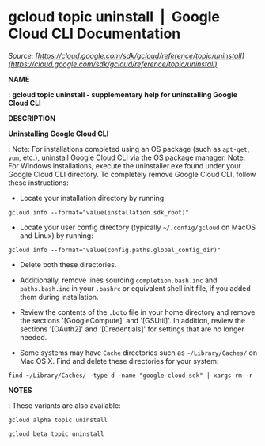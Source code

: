 # gcloud topic uninstall  |  Google Cloud CLI Documentation

*Source: [https://cloud.google.com/sdk/gcloud/reference/topic/uninstall](https://cloud.google.com/sdk/gcloud/reference/topic/uninstall)*

**NAME**

: **gcloud topic uninstall - supplementary help for uninstalling Google Cloud CLI**

**DESCRIPTION**

**Uninstalling Google Cloud CLI**

: Note: For installations completed using an OS package (such as
`apt-get`, `yum`, etc.), uninstall Google Cloud CLI via
the OS package manager.
Note: For Windows installations, execute the uninstaller.exe found under your
Google Cloud CLI directory.
To completely remove Google Cloud CLI, follow these instructions:

- Locate your installation directory by running:

```
gcloud info --format="value(installation.sdk_root)"
```

- Locate your user config directory (typically `~/.config/gcloud` on
MacOS and Linux) by running:

```
gcloud info --format="value(config.paths.global_config_dir)"
```

- Delete both these directories.

- Additionally, remove lines sourcing `completion.bash.inc` and
`paths.bash.inc` in your `.bashrc` or equivalent shell
init file, if you added them during installation.

- Review the contents of the `.boto` file in your home directory and
remove the sections '[GoogleCompute]' and '[GSUtil]'. In addition, review the
sections '[OAuth2]' and '[Credentials]' for settings that are no longer needed.

- Some systems may have `Cache` directories such as
`~/Library/Caches/` on Mac OS X. Find and delete these directories
for your system:

```
find ~/Library/Caches/ -type d -name "google-cloud-sdk" | xargs rm -r
```

**NOTES**

: These variants are also available:

```
gcloud alpha topic uninstall
```

```
gcloud beta topic uninstall
```